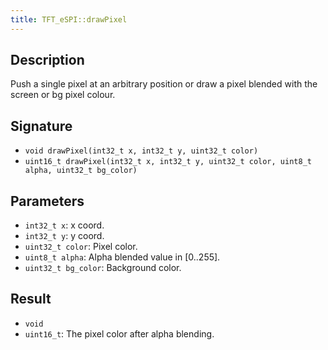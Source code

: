 ```yaml
---
title: TFT_eSPI::drawPixel
---
```


## Description

Push a single pixel at an arbitrary position or draw a pixel blended with the screen or bg pixel colour.

## Signature

* `void drawPixel(int32_t x, int32_t y, uint32_t color)`
* `uint16_t drawPixel(int32_t x, int32_t y, uint32_t color, uint8_t alpha, uint32_t bg_color)`

## Parameters

* `int32_t x`: x coord.
* `int32_t y`: y coord.
* `uint32_t color`: Pixel color.
* `uint8_t alpha`: Alpha blended value in [0..255].
* `uint32_t bg_color`: Background color.

## Result

* `void`
* `uint16_t`: The pixel color after alpha blending.

<!--
## Example

Cpp example of method in the context. Including all needed `#include`

``` cpp
#include <TFT_eSPI.h>

```
-->